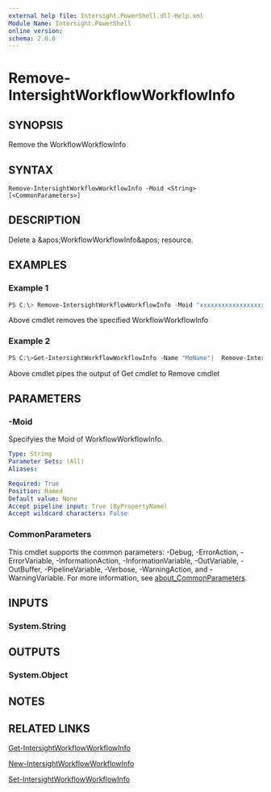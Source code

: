 ```yaml
---
external help file: Intersight.PowerShell.dll-Help.xml
Module Name: Intersight.PowerShell
online version:
schema: 2.0.0
---
```


# Remove-IntersightWorkflowWorkflowInfo

## SYNOPSIS
Remove the WorkflowWorkflowInfo

## SYNTAX

```
Remove-IntersightWorkflowWorkflowInfo -Moid <String> [<CommonParameters>]
```

## DESCRIPTION
Delete a &amp;apos;WorkflowWorkflowInfo&amp;apos; resource.

## EXAMPLES

### Example 1
```powershell
PS C:\> Remove-IntersightWorkflowWorkflowInfo -Moid "xxxxxxxxxxxxxxxxxxxxxxxxxxx"
```
Above cmdlet removes the specified WorkflowWorkflowInfo 

### Example 2
```powershell
PS C:\>Get-IntersightWorkflowWorkflowInfo -Name "MoName"|  Remove-IntersightWorkflowWorkflowInfo
```
Above cmdlet pipes the output of Get cmdlet to Remove cmdlet

## PARAMETERS

### -Moid
Specifyies the Moid of WorkflowWorkflowInfo.

```yaml
Type: String
Parameter Sets: (All)
Aliases:

Required: True
Position: Named
Default value: None
Accept pipeline input: True (ByPropertyName)
Accept wildcard characters: False
```

### CommonParameters
This cmdlet supports the common parameters: -Debug, -ErrorAction, -ErrorVariable, -InformationAction, -InformationVariable, -OutVariable, -OutBuffer, -PipelineVariable, -Verbose, -WarningAction, and -WarningVariable. For more information, see [about_CommonParameters](http://go.microsoft.com/fwlink/?LinkID=113216).

## INPUTS

### System.String

## OUTPUTS

### System.Object
## NOTES

## RELATED LINKS

[Get-IntersightWorkflowWorkflowInfo](./Get-IntersightWorkflowWorkflowInfo.md)

[New-IntersightWorkflowWorkflowInfo](./New-IntersightWorkflowWorkflowInfo.md)

[Set-IntersightWorkflowWorkflowInfo](./Set-IntersightWorkflowWorkflowInfo.md)

